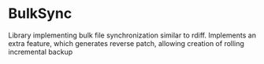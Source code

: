 BulkSync
========

Library implementing bulk file synchronization similar to rdiff. Implements an extra feature, which generates reverse patch, allowing creation of rolling incremental backup
